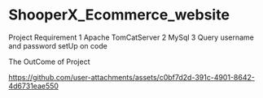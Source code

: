 # ShooperX_Ecommerce_website

Project Requirement
1 Apache TomCatServer
2 MySql
3 Query username and password setUp on code


The OutCome of Project


https://github.com/user-attachments/assets/c0bf7d2d-391c-4901-8642-4d6731eae550

